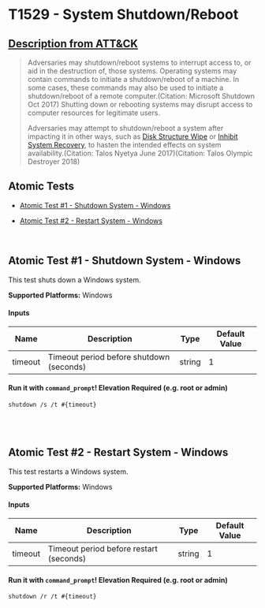 # T1529 - System Shutdown/Reboot
## [Description from ATT&CK](https://attack.mitre.org/wiki/Technique/T1529)
<blockquote>Adversaries may shutdown/reboot systems to interrupt access to, or aid in the destruction of, those systems. Operating systems may contain commands to initiate a shutdown/reboot of a machine. In some cases, these commands may also be used to initiate a shutdown/reboot of a remote computer.(Citation: Microsoft Shutdown Oct 2017) Shutting down or rebooting systems may disrupt access to computer resources for legitimate users.

Adversaries may attempt to shutdown/reboot a system after impacting it in other ways, such as [Disk Structure Wipe](https://attack.mitre.org/techniques/T1487) or [Inhibit System Recovery](https://attack.mitre.org/techniques/T1490), to hasten the intended effects on system availability.(Citation: Talos Nyetya June 2017)(Citation: Talos Olympic Destroyer 2018)</blockquote>

## Atomic Tests

- [Atomic Test #1 - Shutdown System - Windows](#atomic-test-1---shutdown-system---windows)

- [Atomic Test #2 - Restart System - Windows](#atomic-test-2---restart-system---windows)


<br/>

## Atomic Test #1 - Shutdown System - Windows
This test shuts down a Windows system.

**Supported Platforms:** Windows


#### Inputs
| Name | Description | Type | Default Value | 
|------|-------------|------|---------------|
| timeout | Timeout period before shutdown (seconds) | string | 1|

#### Run it with `command_prompt`!  Elevation Required (e.g. root or admin) 
```
shutdown /s /t #{timeout}
```



<br/>
<br/>

## Atomic Test #2 - Restart System - Windows
This test restarts a Windows system.

**Supported Platforms:** Windows


#### Inputs
| Name | Description | Type | Default Value | 
|------|-------------|------|---------------|
| timeout | Timeout period before restart (seconds) | string | 1|

#### Run it with `command_prompt`!  Elevation Required (e.g. root or admin) 
```
shutdown /r /t #{timeout}
```



<br/>
